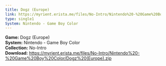 ```yaml
---
title: Dogz (Europe)
link: https://myrient.erista.me/files/No-Intro/Nintendo%20-%20Game%20Boy%20Color/Dogz%20(Europe).zip
type: single1
System: Nintendo - Game Boy Color
---
```

<b>Game:</b> Dogz (Europe)<br>
<b>System:</b> Nintendo - Game Boy Color<br>
<b>Collection:</b> No-Intro<br>
<b>Download:</b> https://myrient.erista.me/files/No-Intro/Nintendo%20-%20Game%20Boy%20Color/Dogz%20(Europe).zip